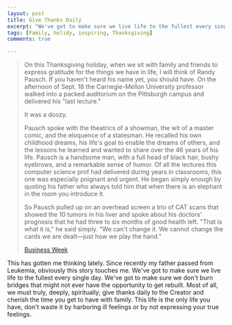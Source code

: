 ```yaml
---
layout: post
title: Give Thanks Daily
excerpt: "We've got to make sure we live life to the fullest every single day. We've got to make sure we don't burn bridges that might not ever have the opportunity to get rebuilt."
tags: [Family, holidy, inspiring, Thanksgiving]
comments: true

---
```



> On this Thanksgiving holiday, when we sit with family and friends to express gratitude for the things we have in life, I will think of Randy Pausch. If you haven't heard his name yet, you should have. On the afternoon of Sept. 18 the Carnegie-Mellon University professor walked into a packed auditorium on the Pittsburgh campus and delivered his "last lecture." 
> 
> It was a doozy. 
> 
> Pausch spoke with the theatrics of a showman, the wit of a master comic, and the eloquence of a statesman. He recalled his own childhood dreams, his life's goal to enable the dreams of others, and the lessons he learned and wanted to share over the 46 years of his life. Pausch is a handsome man, with a full head of black hair, bushy eyebrows, and a remarkable sense of humor. Of all the lectures this computer science prof had delivered during years in classrooms, this one was especially poignant and urgent. He began simply enough by quoting his father who always told him that when there is an elephant in the room you introduce it. 
> 
> So Pausch pulled up on an overhead screen a trio of CAT scans that showed the 10 tumors in his liver and spoke about his doctors' prognosis that he had three to six months of good health left. "That is what it is," he said simply. "We can't change it. We cannot change the cards we are dealt&#8212;just how we play the hand." 
> 
> [Business Week](http://www.businessweek.com/bwdaily/dnflash/content/nov2007/db20071121_579464.htm)

This has gotten me thinking lately. Since recently my father passed from Leukemia, obviously this story touches me. We've got to make sure we live life to the fullest every single day. We've got to make sure we don't burn bridges that might not ever have the opportunity to get rebuilt. Most of all, we must truly, deeply, spiritually; give thanks daily to the Creator and cherish the time you get to have with family. This life is the only life you have, don't waste it by harboring ill feelings or by not expressing your true feelings.
